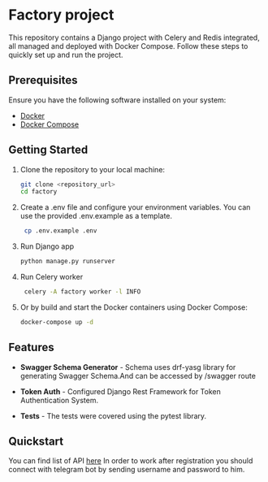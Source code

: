 # Factory project

This repository contains a Django project with Celery and Redis integrated, all managed and deployed with Docker Compose. Follow these steps to quickly set up and run the project.

## Prerequisites

Ensure you have the following software installed on your system:

- [Docker](https://docs.docker.com/get-docker/)
- [Docker Compose](https://docs.docker.com/compose/install/)

## Getting Started

1. Clone the repository to your local machine:

   ```bash
   git clone <repository_url>
   cd factory

2. Create a .env file and configure your environment variables. You can use the provided .env.example as a template.
   ```bash
    cp .env.example .env

4. Run Django app
     ```bash
     python manage.py runserver
5. Run Celery worker
     ```bash
      celery -A factory worker -l INFO

6. Or by build and start the Docker containers using Docker Compose:
     ```bash
    docker-compose up -d

## Features

- **Swagger Schema Generator** - Schema uses drf-yasg library for generating Swagger Schema.And can be accessed by /swagger route

- **Token Auth** - Configured Django Rest Framework for Token Authentication System.
  
- **Tests** - The tests were covered using the pytest library.

## Quickstart
You can find list of API [here](https://galiash.site/swagger/)
In order to work after registration you should connect with telegram bot by sending username and password to him.
